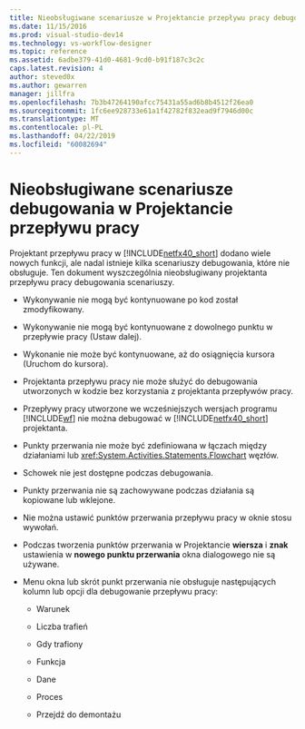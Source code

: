 ```yaml
---
title: Nieobsługiwane scenariusze w Projektancie przepływu pracy debugowania | Dokumentacja firmy Microsoft
ms.date: 11/15/2016
ms.prod: visual-studio-dev14
ms.technology: vs-workflow-designer
ms.topic: reference
ms.assetid: 6adbe379-41d0-4681-9cd0-b91f187c3c2c
caps.latest.revision: 4
author: steved0x
ms.author: gewarren
manager: jillfra
ms.openlocfilehash: 7b3b47264190afcc75431a55ad6b8b4512f26ea0
ms.sourcegitcommit: 1fc6ee928733e61a1f42782f832ead9f7946d00c
ms.translationtype: MT
ms.contentlocale: pl-PL
ms.lasthandoff: 04/22/2019
ms.locfileid: "60082694"
---
```

# <a name="unsupported-debugging-scenarios-in-the-workflow-designer"></a>Nieobsługiwane scenariusze debugowania w Projektancie przepływu pracy
Projektant przepływu pracy w [!INCLUDE[netfx40_short](../includes/netfx40-short-md.md)] dodano wiele nowych funkcji, ale nadal istnieje kilka scenariuszy debugowania, które nie obsługuje. Ten dokument wyszczególnia nieobsługiwany projektanta przepływu pracy debugowania scenariuszy.  
  
- Wykonywanie nie mogą być kontynuowane po kod został zmodyfikowany.  
  
- Wykonywanie nie mogą być kontynuowane z dowolnego punktu w przepływie pracy (Ustaw dalej).  
  
- Wykonanie nie może być kontynuowane, aż do osiągnięcia kursora (Uruchom do kursora).  
  
- Projektanta przepływu pracy nie może służyć do debugowania utworzonych w kodzie bez korzystania z projektanta przepływów pracy.  
  
- Przepływy pracy utworzone we wcześniejszych wersjach programu [!INCLUDE[wf](../includes/wf-md.md)] nie można debugować w [!INCLUDE[netfx40_short](../includes/netfx40-short-md.md)] projektanta.  
  
- Punkty przerwania nie może być zdefiniowana w łączach między działaniami lub <xref:System.Activities.Statements.Flowchart> węzłów.  
  
- Schowek nie jest dostępne podczas debugowania.  
  
- Punkty przerwania nie są zachowywane podczas działania są kopiowane lub wklejone.  
  
- Nie można ustawić punktów przerwania przepływu pracy w oknie stosu wywołań.  
  
- Podczas tworzenia punktów przerwania w Projektancie **wiersza** i **znak** ustawienia w **nowego punktu przerwania** okna dialogowego nie są używane.  
  
- Menu okna lub skrót punkt przerwania nie obsługuje następujących kolumn lub opcji dla debugowanie przepływu pracy:  
  
    - Warunek  
  
    - Liczba trafień  
  
    - Gdy trafiony  
  
    - Funkcja  
  
    - Dane  
  
    - Proces  
  
    - Przejdź do demontażu